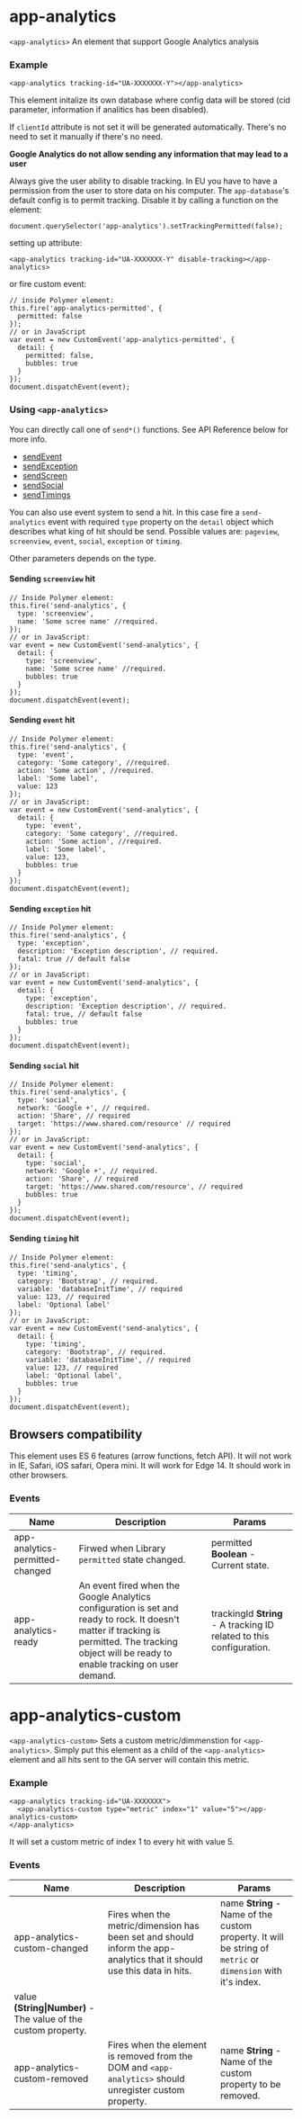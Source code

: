 # app-analytics

`<app-analytics>` An element that support Google Analytics analysis

### Example
```
<app-analytics tracking-id="UA-XXXXXXX-Y"></app-analytics>
```

This element initalize its own database where config data will be stored
(cid parameter, information if analitics has been disabled).

If `clientId` attribute is not set it will be generated automatically. There's no need to set
it manually if there's no need.

__Google Analytics do not allow sending any information that may lead to a user__

Always give the user ability to disable tracking. In EU you have to have a permission from
the user to store data on his computer. The `app-database`'s default config is to permit
tracking. Disable it by calling a function on the element:
```
document.querySelector('app-analytics').setTrackingPermitted(false);
```
setting up attribute:
```
<app-analytics tracking-id="UA-XXXXXXX-Y" disable-tracking></app-analytics>
```
or fire custom event:
```
// inside Polymer element:
this.fire('app-analytics-permitted', {
  permitted: false
});
// or in JavaScript
var event = new CustomEvent('app-analytics-permitted', {
  detail: {
    permitted: false,
    bubbles: true
  }
});
document.dispatchEvent(event);
```

### Using `<app-analytics>`

You can directly call one of `send*()` functions. See API Reference below for more info.
- <a href="#method-sendEvent">sendEvent</a>
- <a href="#method-sendException">sendException</a>
- <a href="#method-sendScreen">sendScreen</a>
- <a href="#method-sendSocial">sendSocial</a>
- <a href="#method-sendTimings">sendTimings</a>

You can also use event system to send a hit. In this case fire a `send-analytics` event
with required `type` property on the `detail` object which describes what king of hit
should be send. Possible values are: `pageview`, `screenview`, `event`, `social`,
`exception` or `timing`.

Other parameters depends on the type.

#### Sending `screenview` hit
```
// Inside Polymer element:
this.fire('send-analytics', {
  type: 'screenview',
  name: 'Some scree name' //required.
});
// or in JavaScript:
var event = new CustomEvent('send-analytics', {
  detail: {
    type: 'screenview',
    name: 'Some scree name' //required.
    bubbles: true
  }
});
document.dispatchEvent(event);
```

#### Sending `event` hit
```
// Inside Polymer element:
this.fire('send-analytics', {
  type: 'event',
  category: 'Some category', //required.
  action: 'Some action', //required.
  label: 'Some label',
  value: 123
});
// or in JavaScript:
var event = new CustomEvent('send-analytics', {
  detail: {
    type: 'event',
    category: 'Some category', //required.
    action: 'Some action', //required.
    label: 'Some label',
    value: 123,
    bubbles: true
  }
});
document.dispatchEvent(event);
```
#### Sending `exception` hit
```
// Inside Polymer element:
this.fire('send-analytics', {
  type: 'exception',
  description: 'Exception description', // required.
  fatal: true // default false
});
// or in JavaScript:
var event = new CustomEvent('send-analytics', {
  detail: {
    type: 'exception',
    description: 'Exception description', // required.
    fatal: true, // default false
    bubbles: true
  }
});
document.dispatchEvent(event);
```
#### Sending `social` hit
```
// Inside Polymer element:
this.fire('send-analytics', {
  type: 'social',
  network: 'Google +', // required.
  action: 'Share', // required
  target: 'https://www.shared.com/resource' // required
});
// or in JavaScript:
var event = new CustomEvent('send-analytics', {
  detail: {
    type: 'social',
    network: 'Google +', // required.
    action: 'Share', // required
    target: 'https://www.shared.com/resource', // required
    bubbles: true
  }
});
document.dispatchEvent(event);
```
#### Sending `timing` hit
```
// Inside Polymer element:
this.fire('send-analytics', {
  type: 'timing',
  category: 'Bootstrap', // required.
  variable: 'databaseInitTime', // required
  value: 123, // required
  label: 'Optional label'
});
// or in JavaScript:
var event = new CustomEvent('send-analytics', {
  detail: {
    type: 'timing',
    category: 'Bootstrap', // required.
    variable: 'databaseInitTime', // required
    value: 123, // required
    label: 'Optional label',
    bubbles: true
  }
});
document.dispatchEvent(event);
```

## Browsers compatibility
This element uses ES 6 features (arrow functions, fetch API).
It will not work in IE, Safari, iOS safari, Opera mini.
It will work for Edge 14.
It should work in other browsers.



### Events
| Name | Description | Params |
| --- | --- | --- |
| app-analytics-permitted-changed | Firwed when Library `permitted` state changed. | permitted **Boolean** - Current state. |
| app-analytics-ready | An event fired when the Google Analytics configuration is set and ready to rock. It doesn't matter if tracking is permitted. The tracking object will be ready to enable tracking on user demand. | trackingId **String** - A tracking ID related to this configuration. |
# app-analytics-custom

`<app-analytics-custom>` Sets a custom metric/dimmenstion for `<app-analytics>`.
Simply put this element as a child of the `<app-analytics>` element and all hits sent
to the GA server will contain this metric.

### Example
```
<app-analytics tracking-id="UA-XXXXXXX">
  <app-analytics-custom type="metric" index="1" value="5"></app-analytics-custom>
</app-analytics>
```
It will set a custom metric of index 1 to every hit with value 5.



### Events
| Name | Description | Params |
| --- | --- | --- |
| app-analytics-custom-changed | Fires when the metric/dimension has been set and should inform the app-analytics that it should use this data in hits. | name **String** - Name of the custom property. It will be string of `metric` or `dimension` with it's index. |
value **(String&#124;Number)** - The value of the custom property. |
| app-analytics-custom-removed | Fires when the element is removed from the DOM and `<app-analytics>` should unregister custom property. | name **String** - Name of the custom property to be removed. |
